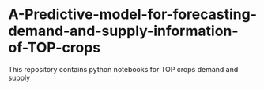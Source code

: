 # A-Predictive-model-for-forecasting-demand-and-supply-information-of-TOP-crops
This repository contains python notebooks for TOP crops demand and supply
